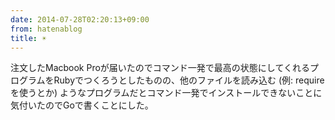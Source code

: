```yaml
---
date: 2014-07-28T02:20:13+09:00
from: hatenablog
title: ☀
---
```


<p>注文したMacbook Proが届いたのでコマンド一発で最高の状態にしてくれるプログラムをRubyでつくろうとしたものの、他のファイルを読み込む (例: requireを使うとか) ようなプログラムだとコマンド一発でインストールできないことに気付いたのでGoで書くことにした。</p>

